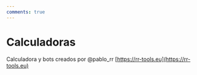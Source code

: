 ```yaml
---
comments: true
---
```


# Calculadoras

Calculadora y bots creados por @pablo_rr [https://rr-tools.eu](https://rr-tools.eu)
